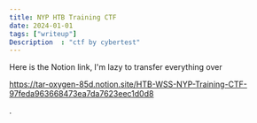 ```yaml
---
title: NYP HTB Training CTF
date: 2024-01-01
tags: ["writeup"]
Description  : "ctf by cybertest"
---
```


Here is the Notion link, I'm lazy to transfer everything over

https://tar-oxygen-85d.notion.site/HTB-WSS-NYP-Training-CTF-97feda963668473ea7da7623eec1d0d8

.